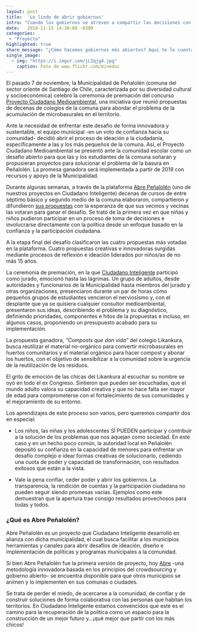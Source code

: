 ```yaml
---
layout: post
title:  'Lo lindo de abrir gobiernos'
intro: "Cuando los gobiernos se atreven a compartir las decisiones con la ciudadanía, los resultados son inspiradores."
date:   2018-11-15 14:30:00 -0300
categories:
 - "Proyecto"
highlighted: true
share_message: "¿Cómo hacemos gobiernos más abiertos? Aquí te lo cuenta @ciudadanoi"
single_image:
  - img: "https://i.imgur.com/jLIqjg4.jpg"
    caption: Foto de www.flickr.com/mineduc
---
```

El pasado 7 de noviembre, la Municipalidad de Peñalolén (comuna del sector oriente de Santiago de Chile, caracterizada por su diversidad cultural y socioeconómica) celebró la ceremonia de premiación del concurso [Proyecto Ciudadano Medioambiental](https://penalolen.tumunicipio.org/problems/4), una iniciativa que reunió propuestas de decenas de colegios de la comuna para abordar el problema de la acumulación de microbasurales en el territorio.

Ante la necesidad de enfrentar este desafío de forma innovadora y sustentable, el equipo municipal -en un voto de confianza hacia su comunidad- decidió abrir el proceso de ideación a la ciudadanía, específicamente a las y los más pequeños de la comuna. Así, el Proyecto Ciudadano Medioambiental se presentó ante la comunidad escolar como un desafío abierto para que las y los estudiantes de la comuna soñaran y propusieran proyectos para solucionar el problema de la basura en Peñalolén. La promesa ganadora será implementada a partir de 2019 con recursos y apoyo de la Municipalidad.

Durante algunas semanas, a través de la plataforma [Abre Peñalolén](https://penalolen.tumunicipio.org/) (uno de nuestros proyectos en Ciudadano Inteligente) decenas de cursos de entre séptimo básico y segundo medio de la comuna elaboraron, compartieron y difundieron [sus propuestas](https://penalolen.tumunicipio.org/proposals?challenge=4) con la esperanza de que sus vecinos y vecinas las votaran para ganar el desafío. Se trató de la primera vez en que niñas y niños pudieron participar en un proceso de toma de decisiones e involucrarse directamente con la política desde un enfoque basado en la confianza y la participación ciudadana.

A la etapa final del desafío clasificaron las cuatro propuestas más votadas en la plataforma. Cuatro propuestas creativas e innovadoras surgidas mediante procesos de reflexión e ideación liderados por niños/as de no más 15 años.

La ceremonia de premiación, en la que [Ciudadano Inteligente](https://ciudadanointeligente.org/) participó como jurado, emocionó hasta las lágrimas. Un grupo de adultos, desde autoridades y funcionarios de la Municipalidad hasta miembros del jurado y otras organizaciones, presenciaron durante un par de horas cómo pequeños grupos de estudiantes vencieron el nerviosismo y, con el desplante que ya se quisiera cualquier consultor medioambiental, presentaron sus ideas, describiendo el problema y su diagnóstico, definiendo prioridades, componentes e hitos de la propuestas e incluso, en algunos casos, proponiendo un presupuesto acabado para su implementación.

La propuesta ganadora, *“Composts que dan vida”* del colegio Likankura, busca reutilizar el material no-orgánico para convertir microbasurales en huertos comunitarios y el material orgánico para hacer compost y abonar los huertos, con el objetivo de sensibilizar a la comunidad sobre la urgencia de la reutilización de los residuos.

El grito de emoción de las chicas del Likankura al escuchar su nombre se oyó en todo el ex Congreso. Sintieron que pueden ser escuchadas, que el mundo adulto valora su capacidad creativa y que no hace falta ser mayor de edad para comprometerse con el fortalecimiento de sus comunidades y el mejoramiento de su entorno.

Los aprendizajes de este proceso son varios, pero queremos compartir dos en especial:

* Los niños, las niñas y los adolescentes SÍ PUEDEN participar y contribuir a la solución de los problemas que nos aquejan como sociedad. En este caso y en un hecho poco común, la autoridad local en Peñalolén depositó su confianza en la capacidad de menores para enfrentar un desafío complejo e idear formas creativas de solucionarlo, cediendo una cuota de poder y capacidad de transformación, con resultados exitosos que están a la vista.

* Vale la pena confiar, ceder poder y abrir los gobiernos. La transparencia, la rendición de cuentas y la participación ciudadana no pueden seguir siendo promesas vacías. Ejemplos como este demuestran que la apertura trae consigo resultados provechosos para todas y todos.


### ¿Qué es Abre Peñalolén?

Abre Peñalolén es un proyecto que Ciudadano Inteligente desarrolló en alianza con dicha municipalidad, el cual busca facilitar a los municipios herramientas y canales para abrir desafíos de ideación, diseño e implementación de políticas y programas municipales a la comunidad.

Si bien Abre Peñalolén fue la primera versión de proyecto, hoy [Abre](http://abre.tumunicipio.org/) -una metodología innovadora basada en los principios del crowdsourcing y gobierno abierto- se encuentra disponible para que otros municipios se animen y lo implementen en sus comunas o ciudades.

Se trata de perder el miedo, de acercarse a la comunidad, de confiar y de construir soluciones de forma colaborativa con las personas que habitan los territorios. En Ciudadano Inteligente estamos convencidos que este es el camino para la recuperación de la política como un espacio para la construcción de un mejor futuro y…¡qué mejor que partir con los más chicos!
